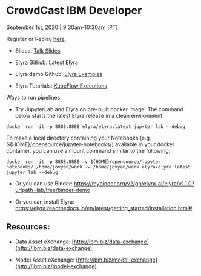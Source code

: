 # CrowdCast IBM Developer

September 1st, 2020 | 9:30am-10:30am (PT)

Register or Replay [here](https://www.crowdcast.io/e/introduction-to-elyra-ai/register?utm_source=profile&utm_medium=profile_web&utm_campaign=profile).

- Slides: [Talk Slides](https://github.com/CODAIT/presentations/tree/master/talks/2020-09-01_Crowdcast-Elyra)

- Elyra Github: [Latest Elyra](https://github.com/elyra-ai/elyra)

- Elyra demo Github: [Elyra Examples](https://github.com/elyra-ai/examples/)

- Elyra Tutorials: [KubeFlow Executions](https://github.com/elyra-ai/examples/tree/master/pipelines/hello_world)

Ways to run pipelines:

- Try JupyterLab and Elyra on pre-built docker image:
The command below starts the latest Elyra release in a clean environment:

```
docker run -it -p 8888:8888 elyra/elyra:latest jupyter lab --debug
```

To make a local directory containing your Notebooks (e.g. ${HOME}/opensource/jupyter-notebooks/) available in your
docker container, you can use a mount command similar to the following:

```
docker run -it -p 8888:8888 -v ${HOME}/opensource/jupyter-notebooks/:/home/jovyan/work -w /home/jovyan/work elyra/elyra:latest jupyter lab --debug
```

- Or you can use Binder: https://mybinder.org/v2/gh/elyra-ai/elyra/v1.1.0?urlpath=lab/tree/binder-demo

- Or you can install Elyra: https://elyra.readthedocs.io/en/latest/getting_started/installation.html#

## Resources:

- Data Asset eXchange: [http://ibm.biz/data-exchange](http://ibm.biz/data-exchange)

- Model Asset eXchange: [http://ibm.biz/model-exchange](http://ibm.biz/model-exchange)
